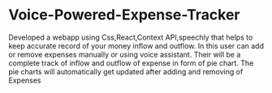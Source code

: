# Voice-Powered-Expense-Tracker
Developed a webapp using Css,React,Context API,speechly that helps to keep accurate record of your money inflow and outflow. In
this user can add or remove expenses manually or using voice assistant. Their will be a complete
track of inflow and outflow of expense in form of pie chart. The pie charts will automatically get
updated after adding and removing of Expenses
